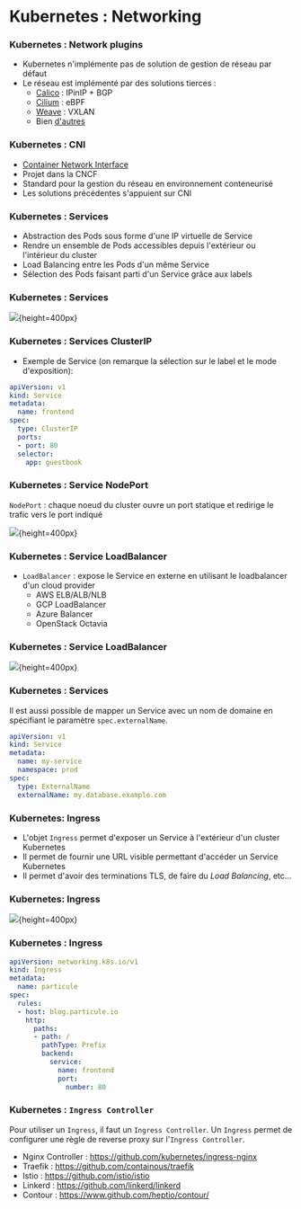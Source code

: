 # Kubernetes : Networking

### Kubernetes : Network plugins

- Kubernetes n'implémente pas de solution de gestion de réseau par défaut
- Le réseau est implémenté par des solutions tierces :
  - [Calico](https://www.projectcalico.org/) : IPinIP + BGP
  - [Cilium](https://cilium.io/) : eBPF
  - [Weave](https://www.weave.works/) : VXLAN
  - Bien [d'autres](https://kubernetes.io/docs/concepts/cluster-administration/networking/)

### Kubernetes : CNI

- [Container Network Interface](https://github.com/containernetworking/cni)
- Projet dans la CNCF
- Standard pour la gestion du réseau en environnement conteneurisé
- Les solutions précédentes s'appuient sur CNI

### Kubernetes : Services

- Abstraction des Pods sous forme d'une IP virtuelle de Service
- Rendre un ensemble de Pods accessibles depuis l'extérieur ou l'intérieur du
  cluster
- Load Balancing entre les Pods d'un même Service
- Sélection des Pods faisant parti d'un Service grâce aux labels

### Kubernetes : Services

![](images/kubernetes/service.png){height=400px}

### Kubernetes : Services ClusterIP

- Exemple de Service (on remarque la sélection sur le label et le mode d'exposition):

```yaml
apiVersion: v1
kind: Service
metadata:
  name: frontend
spec:
  type: ClusterIP
  ports:
  - port: 80
  selector:
    app: guestbook
```

### Kubernetes : Service NodePort

`NodePort` : chaque noeud du cluster ouvre un port statique et redirige le trafic vers le port indiqué

![](images/kubernetes/nodeport.png){height=400px}

### Kubernetes : Service LoadBalancer

- `LoadBalancer` :  expose le Service en externe en utilisant le loadbalancer d'un cloud provider
    - AWS ELB/ALB/NLB
    - GCP LoadBalancer
    - Azure Balancer
    - OpenStack Octavia

### Kubernetes : Service LoadBalancer

![](images/kubernetes/svc-loadbalancer.png){height=400px}

### Kubernetes : Services

Il est aussi possible de mapper un Service avec un nom de domaine en spécifiant le paramètre `spec.externalName`.

```yaml
apiVersion: v1
kind: Service
metadata:
  name: my-service
  namespace: prod
spec:
  type: ExternalName
  externalName: my.database.example.com
```

### Kubernetes: Ingress

- L'objet `Ingress` permet d'exposer un Service à l'extérieur d'un cluster Kubernetes
- Il permet de fournir une URL visible permettant d'accéder un Service Kubernetes
- Il permet d'avoir des terminations TLS, de faire du _Load Balancing_, etc...

### Kubernetes: Ingress

![](images/kubernetes/ingress.png){height=400px}

### Kubernetes : Ingress

```yaml
apiVersion: networking.k8s.io/v1
kind: Ingress
metadata:
  name: particule
spec:
  rules:
  - host: blog.particule.io
    http:
      paths:
      - path: /
        pathType: Prefix
        backend:
          service:
            name: frontend
            port:
              number: 80
```

### Kubernetes : `Ingress Controller`

Pour utiliser un `Ingress`, il faut un `Ingress Controller`. Un `Ingress` permet
de configurer une règle de reverse proxy sur l'`Ingress Controller`.

- Nginx Controller : <https://github.com/kubernetes/ingress-nginx>
- Traefik : <https://github.com/containous/traefik>
- Istio : <https://github.com/istio/istio>
- Linkerd : <https://github.com/linkerd/linkerd>
- Contour : <https://www.github.com/heptio/contour/>


